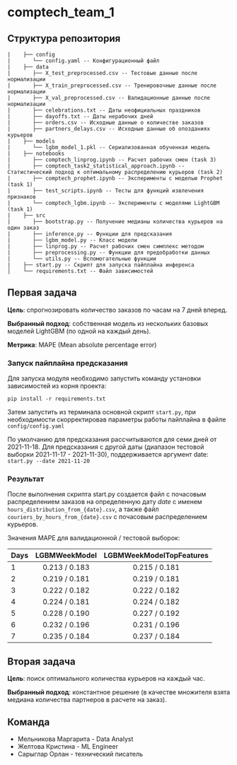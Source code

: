 # comptech_team_1

## Структура репозитория

```
|    ├── config
|       └── config.yaml -- Конфигурационный файл
|    ├── data
|       ├── X_test_preprocessed.csv -- Тестовые данные после нормализации
|       ├── X_train_preprocessed.csv -- Тренировочные данные после нормализации
|       ├── X_val_preprocessed.csv -- Валидационные данные после нормализации
|       ├── celebrations.txt -- Даты неофициальных праздников
|       ├── dayoffs.txt -- Даты нерабочих дней
|       ├── orders.csv -- Исходные данные о количестве заказов
|       ├── partners_delays.csv -- Исходные данные об опозданиях курьеров
|    ├── models
|       └── lgbm_model_1.pkl -- Сериализованная обученная модель
|    ├── notebooks
|       ├── comptech_linprog.ipynb -- Расчет рабочих смен (task 3)
|       ├── comptech_task2_statistical_approach.ipynb -- Статистический подход к оптимальному распределению курьеров (task 2)
|       ├── comptech_prophet.ipynb -- Эксперименты с моделью Prophet (task 1)
|       ├── test_scripts.ipynb -- Тесты для функций извлечения признаков
|       └── сomptech_lgbm.ipynb -- Эксперименты с моделями LightGBM (task 1)
|    ├── src
|       ├── bootstrap.py -- Получение медианы количества курьеров на один заказ
|       ├── inference.py -- Функции для предсказания
|       ├── lgbm_model.py -- Класс модели
|       ├── linprog.py -- Расчет рабочих смен симплекс методом
|       ├── preprocessing.py -- Функции для предобработки данных
|       └── utils.py -- Вспомогательные функции
|    ├── start.py -- Скрипт для запуска пайплайна инференса
│    └── requirements.txt -- Файл зависимостей 
```

## Первая задача

**Цель**: спрогнозировать количество заказов по часам на 7 дней вперед. 

**Выбранный подход**: собственная модель из нескольких базовых моделей LightGBM (по одной на каждый день).

**Метрика**: MAPE (Mean absolute percentage error)

### Запуск пайплайна предсказания

Для запуска модуля необходимо запустить команду установки зависимостей из корня проекта:

`pip install -r requirements.txt`

Затем запустить из терминала основной скрипт `start.py`, при необходимости скорректировав параметры работы пайплайна в файле `config/config.yaml`

По умолчанию для предсказания рассчитываются для семи дней от 2021-11-18. Для предсказания с другой даты (диапазон тестовой выборки 2021-11-17 - 2021-11-30), поддерживается аргумент date: `start.py --date 2021-11-20`

### Результат

После выполнения скрипта start.py создается файл с почасовым распределением заказов на определенную дату *date* с именем `hours_distribution_from_{date}.csv`, а также файл 
`couriers_by_hours_from_{date}.csv` с почасовым распределением курьеров.

Значения MAPE для валидационной / тестовой выборок:


|Days         | LGBMWeekModel | LGBMWeekModelTopFeatures|
|-------------|:-------------:|:-----------------------:|
|1            | 0.213 / 0.183 |      0.215 / 0.181      |   
|2            | 0.219 / 0.181 |      0.219 / 0.181      |
|3            | 0.222 / 0.182 |      0.222 / 0.182      |
|4            | 0.224 / 0.181 |      0.224 / 0.182      |
|5            | 0.228 / 0.190 |      0.227 / 0.192      |
|6            | 0.232 / 0.196 |      0.231 / 0.196      |
|7            | 0.235 / 0.184 |      0.237 / 0.184      |


## Вторая задача

**Цель**: поиск оптимального количества курьеров на каждый час.

**Выбранный подход**: константное решение (в качестве множителя взята медиана количества партнеров в расчете на заказ).

## Команда

- Мельникова Маргарита - Data Analyst
- Желтова Кристина - ML Engineer
- Сарыглар Орлан - технический писатель

